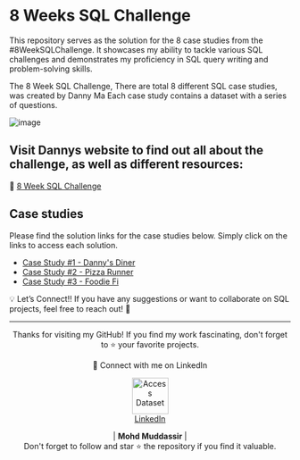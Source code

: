 # 8 Weeks SQL Challenge 
This repository serves as the solution for the 8 case studies from the #8WeekSQLChallenge. It showcases my ability to tackle various SQL challenges and demonstrates my proficiency in SQL query writing and problem-solving skills.

The 8 Week SQL Challenge, There are total 8 different SQL case studies, was created by Danny Ma 
Each case study contains a dataset with a series of questions. 

![image](https://user-images.githubusercontent.com/120476961/226283774-dc5f5404-d93b-49f6-9bab-6e4f5a34d262.png)

## Visit Dannys website to find out all about the challenge, as well as different resources:  
🔗 [8 Week SQL Challenge](https://8weeksqlchallenge.com/)
## Case studies
Please find the solution links for the case studies below. Simply click on the links to access each solution.

- [Case Study #1 - Danny's Diner](https://github.com/mohd-muddassir99/8-Weeks-SQL-Challenge/tree/3aed11c06a15534b7b4b5c935bb882fd63211509/Case%20Study%20%231%20-%20Danny's%20Dinner)
- [Case Study #2 - Pizza Runner](https://github.com/mohd-muddassir99/8-Weeks-SQL-Challenge/tree/53994ad37b9102f81ac7cc19ecc0c40e7b4397b7/Case%20Study%20%232%20-%20Pizza%20Runner)
- [Case Study #3 - Foodie Fi](https://github.com/mohd-muddassir99/8-Weeks-SQL-Challenge/tree/44ef9a9930019aeb7230827ea71a4082c207fd1c/Case%20Study%20%233%20-%20Foodie%20Fi)


💡 Let’s Connect!!
If you have any suggestions or want to collaborate on SQL projects, feel free to reach out! 🚀

 --- 
 
<div align="center">
<p align="center">
    Thanks for visiting my GitHub! If you find my work fascinating, don't forget to ⭐️ your favorite projects. 
    
🔗 Connect with me on LinkedIn 
 
  <p align="center">
    <a href="https://www.linkedin.com/in/mohd-muddassir99/">
        <img src="https://upload.wikimedia.org/wikipedia/commons/thumb/c/ca/LinkedIn_logo_initials.png/640px-LinkedIn_logo_initials.png" width="65px" alt="Access Dataset"><br>
        LinkedIn
    </a>

   | **Mohd Muddassir** | </a> <br>
Don't forget to follow and star ⭐ the repository if you find it valuable.
</div>
